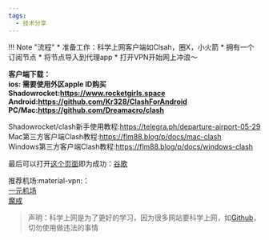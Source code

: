 ```yaml
---
tags:
  - 技术分享
---
```

!!! Note "流程"
    * 准备工作：科学上网客户端如Clsah，圈X，小火箭
    * 拥有一个订阅节点 
    * 将节点导入到代理app 
    * 打开VPN开始网上冲浪～ 

**客户端下载：  
ios: 需要使用外区apple ID购买  
Shadowrocket:<https://www.rocketgirls.space>   
Android:<https://github.com/Kr328/ClashForAndroid>
PC/Mac:<https://github.com/Dreamacro/clash>**  

Shadowrocket/clash新手使用教程:<https://telegra.ph/departure-airport-05-29>  
Mac第三方客户端Clash教程:<https://flm88.blog/p/docs/mac-clash>  
Windows第三方客户端Clash教程:<https://flm88.blog/p/docs/windows-clash>

最后可以打开[这个页面](https://www.google.com/?hl=zh-CN&sa=X&ved=0ahUKEwjTmpfQ-u31AhVaEXAKHUcyBmcQnZcCCAc)即为成功：[谷歌](https://www.google.com/?hl=zh-CN&sa=X&ved=0ahUKEwjTmpfQ-u31AhVaEXAKHUcyBmcQnZcCCAc) 

推荐机场:material-vpn:：  
[一元机场](https://一元机场.com/#/dashboard)  
[魔戒](https://mojie.me/#/dashboard)

> 声明：科学上网是为了更好的学习，因为很多网站要科学上网，如[Github](https://github.com/)，切勿使用做违法的事情